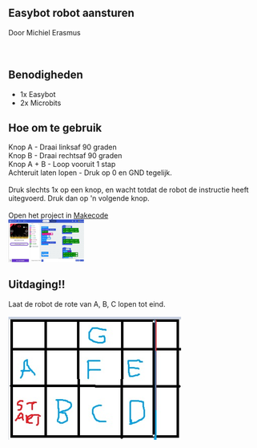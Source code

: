 ## Easybot robot aansturen
Door Michiel Erasmus <br/>
<br/>
<br/>
## Benodigheden
 - 1x Easybot
 - 2x Microbits
 
## Hoe om te gebruik
Knop A - Draai linksaf 90 graden<br/>
Knop B - Draai rechtsaf 90 graden<br/>
Knop A + B - Loop vooruit 1 stap<br/>
Achteruit laten lopen - Druk op 0 en GND tegelijk.<br/>
<br/>
Druk slechts 1x op een knop, en wacht totdat de robot de instructie heeft uitegvoerd. Druk dan op 'n volgende knop.<br/>
<br/>
Open het project in <a href="https://makecode.microbit.org/_7vdCWeWj5Jet" target="_blank">Makecode</a>
<br/>
<img src="https://github.com/pappavis/Easylab4kids_lessen/blob/master/lesmateriaal/078_Microbit_afstandbediening/078_Microbit_afstandbediening-20190420_plaatje.jpg?raw=true" width="30%" hieght="30%">
<br/>
## Uitdaging!!
Laat de robot de rote van A, B, C lopen tot eind.<br/>
<br/>
<img src="https://github.com/pappavis/Easylab4kids_lessen/blob/master/lesmateriaal/078_Microbit_afstandbediening/uitdaging_matrixbord.jpg?raw=true"><br/>
